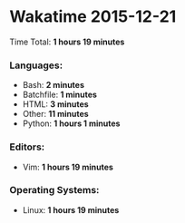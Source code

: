 # Wakatime 2015-12-21

Time Total: **1 hours 19 minutes**

### Languages:
- Bash: **2 minutes** 
- Batchfile: **1 minutes** 
- HTML: **3 minutes** 
- Other: **11 minutes** 
- Python: **1 hours 1 minutes** 

### Editors:
- Vim: **1 hours 19 minutes** 

### Operating Systems:
- Linux: **1 hours 19 minutes** 

